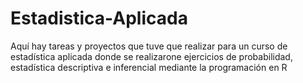 # Estadistica-Aplicada
Aquí hay tareas y proyectos que tuve que realizar para un curso de estadística aplicada donde se realizarone ejercicios de probabilidad, estadística descriptiva e inferencial mediante la programación en R
